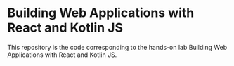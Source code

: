 # Building Web Applications with React and Kotlin JS

This repository is the code corresponding to the hands-on lab Building Web Applications with React and Kotlin JS.
